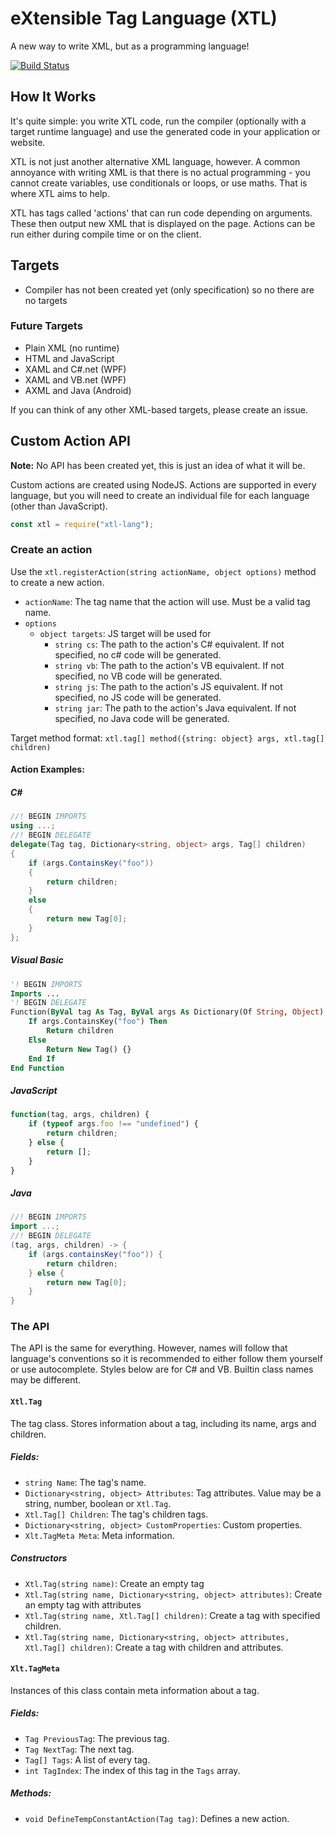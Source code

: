 eXtensible Tag Language (XTL)
=============================
A new way to write XML, but as a programming language!

[![Build Status](https://travis-ci.org/Zoweb/XTL.svg?branch=master)](https://travis-ci.org/Zoweb/XTL)


How It Works
------------

It's quite simple: you write XTL code, run the compiler (optionally with
    a target runtime language) and use the generated code in your
    application or website.

XTL is not just another alternative XML language, however. A common
    annoyance with writing XML is that there is no actual programming -
    you cannot create variables, use conditionals or loops, or use
    maths. That is where XTL aims to help.

XTL has tags called 'actions' that can run code depending on arguments.
    These then output new XML that is displayed on the page. Actions
    can be run either during compile time or on the client.

Targets
-------

 - Compiler has not been created yet (only specification) so no there
    are no targets

### Future Targets

 - Plain XML (no runtime)
 - HTML and JavaScript
 - XAML and C#.net (WPF)
 - XAML and VB.net (WPF)
 - AXML and Java (Android)

If you can think of any other XML-based targets, please create an issue.

Custom Action API
-----------------

**Note:** No API has been created yet, this is just an idea of what it
    will be.

Custom actions are created using NodeJS. Actions are supported in every
    language, but you will need to create an individual file for each
    language (other than JavaScript).

```js
const xtl = require("xtl-lang");
```

### Create an action
Use the `xtl.registerAction(string actionName, object options)` method
    to create a new action.

 - `actionName`: The tag name that the action will use. Must be a valid
    tag name.
 - `options`
    - `object targets`: JS target will be used for
        - `string cs`: The path to the action's C# equivalent. If not
            specified, no c# code will be generated.
        - `string vb`: The path to the action's VB equivalent. If not
            specified, no VB code will be generated.
        - `string js`: The path to the action's JS equivalent. If not
            specified, no JS code will be generated.
        - `string jar`: The path to the action's Java equivalent. If not
            specified, no Java code will be generated.

Target method format:
`xtl.tag[] method({string: object} args, xtl.tag[] children)`

#### Action Examples:

##### C#
```cs
//! BEGIN IMPORTS
using ...;
//! BEGIN DELEGATE
delegate(Tag tag, Dictionary<string, object> args, Tag[] children)
{
    if (args.ContainsKey("foo"))
    {
        return children;
    }
    else
    {
        return new Tag[0];
    }
};

```

##### Visual Basic
```vb
'! BEGIN IMPORTS
Imports ...
'! BEGIN DELEGATE
Function(ByVal tag As Tag, ByVal args As Dictionary(Of String, Object), ByVal children As Tag())
    If args.ContainsKey("foo") Then
        Return children
    Else
        Return New Tag() {}
    End If
End Function
```

##### JavaScript
```js
function(tag, args, children) {
    if (typeof args.foo !== "undefined") {
        return children;
    } else {
        return [];
    }
}
```

##### Java
```java
//! BEGIN IMPORTS
import ...;
//! BEGIN DELEGATE
(tag, args, children) -> {
    if (args.containsKey("foo")) {
        return children;
    } else {
        return new Tag[0];
    }
}
```

### The API
The API is the same for everything. However, names will follow that
    language's conventions so it is recommended to either follow them
    yourself or use autocomplete. Styles below are for C# and VB.
    Builtin class names may be different.

#### `Xtl.Tag`

The tag class. Stores information about a tag, including its name, args
    and children.

##### Fields:
 - `string Name`: The tag's name.
 - `Dictionary<string, object> Attributes`: Tag attributes.
    Value may be a string, number, boolean or `Xtl.Tag`.
 - `Xtl.Tag[] Children`: The tag's children tags.
 - `Dictionary<string, object> CustomProperties`: Custom properties.
 - `Xlt.TagMeta Meta`: Meta information.

##### Constructors
 - `Xtl.Tag(string name)`: Create an empty tag
 - `Xtl.Tag(string name, Dictionary<string, object> attributes)`: Create
    an empty tag with attributes
 - `Xtl.Tag(string name, Xtl.Tag[] children)`: Create a tag with
    specified children.
 - `Xtl.Tag(string name, Dictionary<string, object> attributes, Xtl.Tag[] children)`:
    Create a tag with children and attributes.

#### `Xlt.TagMeta`

Instances of this class contain meta information about a tag.

##### Fields:
 - `Tag PreviousTag`: The previous tag.
 - `Tag NextTag`: The next tag.
 - `Tag[] Tags`: A list of every tag.
 - `int TagIndex`: The index of this tag in the `Tags` array.

##### Methods:
 - `void DefineTempConstantAction(Tag tag)`: Defines a new action.